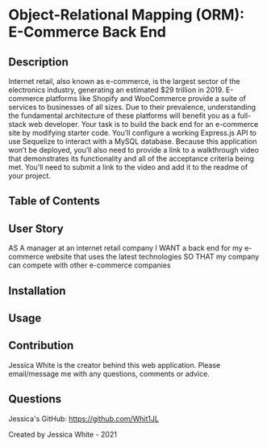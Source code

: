 # Object-Relational Mapping (ORM): E-Commerce Back End 

## Description

Internet retail, also known as e-commerce, is the largest sector of the electronics industry, generating an estimated $29 trillion in 2019. E-commerce platforms like Shopify and WooCommerce provide a suite of services to businesses of all sizes. Due to their prevalence, understanding the fundamental architecture of these platforms will benefit you as a full-stack web developer.
Your task is to build the back end for an e-commerce site by modifying starter code. You’ll configure a working Express.js API to use Sequelize to interact with a MySQL database.
Because this application won’t be deployed, you’ll also need to provide a link to a walkthrough video that demonstrates its functionality and all of the acceptance criteria being met. You’ll need to submit a link to the video and add it to the readme of your project.

## Table of Contents


## User Story

AS A manager at an internet retail company
I WANT a back end for my e-commerce website that uses the latest technologies
SO THAT my company can compete with other e-commerce companies

## Installation 

## Usage 


## Contribution

Jessica White is the creator behind this web application. Please email/message me with any questions, comments or advice. 

## Questions 

Jessica's GitHub: https://github.com/Whit1JL

Created by Jessica White - 2021 